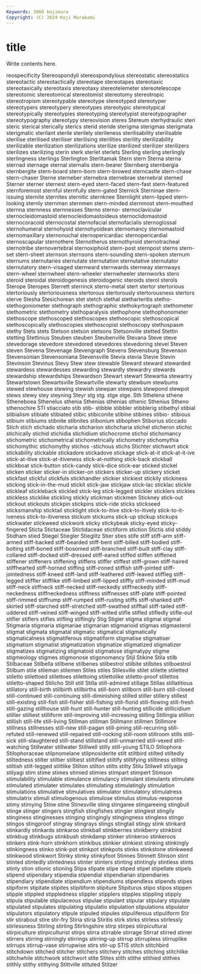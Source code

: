 ```yaml
---
Keywords: 3060 kojimura
Copyright: (C) 2024 Koji Murakami
---
```


# title

Write contents here.



reospecificity Stereospondyli stereospondylous stereostatic stereostatics stereotactic stereotactically stereotape stereotapes stereotaxic
stereotaxically stereotaxis stereotaxy stereotelemeter stereotelescope stereotomic stereotomical stereotomist stereotomy stereotropic
stereotropism stereotypable stereotype stereotyped stereotyper stereotypers stereotypery stereotypes stereotypic stereotypical
stereotypically stereotypies stereotyping stereotypist stereotypographer stereotypography stereotypy stereovision steres Stereum
sterhydraulic steri steric sterical sterically sterics sterid steride sterigma sterigmas
sterigmata sterigmatic sterilant sterile sterilely sterileness sterilisability sterilisable sterilise sterilised
steriliser sterilising sterilities sterility sterilizability sterilizable sterilization sterilizations sterilize sterilized
sterilizer sterilizers sterilizes sterilizing sterin sterk sterlet sterlets Sterling sterling
sterlingly sterlingness sterlings Sterlington Sterlitamak Stern stern Sterna sterna sternad
sternage sternal sternalis stern-bearer Sternberg sternbergia sternbergite stern-board stern-born stern-browed
sterncastle stern-chase stern-chaser Sterne sterneber sternebra sternebrae sternebral sterned Sterner
sterner sternest stern-eyed stern-faced stern-fast stern-featured sternforemost sternful sternfully stern-gated
Sternick Sterninae stern-issuing sternite sternites sternitic sternknee Sternlight stern-lipped stern-looking
sternly sternman sternmen stern-minded sternmost stern-mouthed sternna sternness sternnesses Sterno
sterno- sternoclavicular sternocleidomastoid sternocleidomastoideus sternoclidomastoid sternocoracoid sternocostal sternofacial sternofacialis sternoglossal
sternohumeral sternohyoid sternohyoidean sternomancy sternomastoid sternomaxillary sternonuchal sternopericardiac sternopericardial sternoscapular
sternothere Sternotherus sternothyroid sternotracheal sternotribe sternovertebral sternoxiphoid stern-post sternpost sterns
stern-set stern-sheet sternson sternsons stern-sounding stern-spoken sternum sternums sternutaries sternutate
sternutation sternutative sternutator sternutatory stern-visaged sternward sternwards sternway sternways stern-wheel
sternwheel stern-wheeler sternwheeler sternworks stero steroid steroidal steroidogenesis steroidogenic steroids
sterol sterols Sterope Steropes Sterrett sterrinck sterro-metal stert stertor stertorious
stertoriously stertoriousness stertorous stertorously stertorousness stertors sterve Stesha Stesichorean stet
stetch stethal stetharteritis stetho- stethogoniometer stethograph stethographic stethokyrtograph stethometer stethometric
stethometry stethoparalysis stethophone stethophonometer stethoscope stethoscoped stethoscopes stethoscopic stethoscopical stethoscopically
stethoscopies stethoscopist stethoscopy stethospasm stethy Stets stets Stetson stetson stetsons
Stetsonville stetted Stettin stetting Stettinius Steuben steuben Steubenville Stevana Steve
steve stevedorage stevedore stevedored stevedores stevedoring stevel Steven steven Stevena
Stevenage Stevengraph Stevens Stevensburg Stevenson Stevensonian Stevensoniana Stevensville Stevia stevia
Stevie Stevin Stevinson Stevinus Stevy Stew stew stewable Steward steward
stewarded stewardess stewardesses stewarding stewardly stewardry stewards stewardship stewardships Stewardson
Stewart stewart Stewartia stewartry Stewartstown Stewartsville Stewartville stewarty stewbum stewbums
stewed stewhouse stewing stewish stewpan stewpans stewpond stewpot stews stewy
stey steyning Steyr stg stg. stge stge. Sth Sthelena sthene
Stheneboea Sthenelus sthenia Sthenias sthenias sthenic Sthenius Stheno sthenochire STI
stiacciato stib stib- stibble stibbler stibblerig stibethyl stibial stibialism stibiate
stibiated stibic stibiconite stibine stibines stibio- stibious stibium stibiums stibnite
stibnites stibonium stibophen Stiborius sticcado Stich stich stichado sticharia sticharion
stichcharia stichel sticheron stichic stichically stichid stichidia stichidium stichocrome stichoi
stichomancy stichometric stichometrical stichometrically stichometry stichomythia stichomythic stichomythy stichos -stichous
stichs Stichter stichwort stick stickability stickable stickadore stickadove stickage stick-at-it
stick-at-it-ive stick-at-itive stick-at-itiveness stick-at-nothing stick-back stickball stickboat stick-button stick-candy stick-dice
stick-ear sticked stickel sticken sticker sticker-in sticker-on stickers sticker-up stickery
sticket stickfast stickful stickfuls stickhandler stickier stickiest stickily stickiness sticking
stick-in-the-mud stickit stick-jaw stickjaw stick-lac sticklac stickle stickleaf stickleback stickled
stick-leg stick-legged stickler sticklers stickles stickless sticklike stickling stickly stickman
stickmen Stickney stick-out stickout stickouts stickpin stickpins stick-ride sticks stickseed
sticksmanship sticktail sticktight stick-to-itive stick-to-itively stick-to-it-iveness stick-to-itiveness stickum stickums stick-up
stickup stickups stickwater stickweed stickwork sticky stickybeak sticky-eyed sticky-fingered Sticta
Stictaceae Stictidaceae stictiform stiction Stictis stid stiddy Stidham stied Stiegel
Stiegler Stieglitz Stier sties stife stiff stiff-arm stiff-armed stiff-backed stiff-bearded
stiff-bent stiff-billed stiff-bodied stiff-bolting stiff-boned stiff-bosomed stiff-branched stiff-built stiff-clay stiff-collared
stiff-docked stiff-dressed stiff-eared stiffed stiffen stiffened stiffener stiffeners stiffening stiffens
stiffer stiffest stiff-grown stiff-haired stiffhearted stiff-horned stiffing stiff-ironed stiffish stiff-jointed
stiff-jointedness stiff-kneed stiff-land stiff-leathered stiff-leaved stiffleg stiff-legged stiffler stifflike stiff-limbed
stiff-lipped stiffly stiff-minded stiff-mud stiff-neck stiffneck stiff-necked stiff-neckedly stiffneckedly stiff-neckedness
stiffneckedness stiffness stiffnesses stiff-plate stiff-pointed stiff-rimmed stiffrump stiff-rumped stiff-rusting stiffs
stiff-shanked stiff-skirted stiff-starched stiff-stretched stiff-swathed stifftail stiff-tailed stiff-uddered stiff-veined stiff-winged
stiff-witted stifle stifled stifledly stifle-out stifler stiflers stifles stifling stiflingly
Stig Stigler stigma stigmai stigmal Stigmaria stigmaria stigmariae stigmarian stigmarioid
stigmas stigmasterol stigmat stigmata stigmatal stigmatic stigmatical stigmatically stigmaticalness stigmatiferous
stigmatiform stigmatise stigmatiser stigmatism stigmatist stigmatization stigmatize stigmatized stigmatizer stigmatizes
stigmatizing stigmatoid stigmatose stigmatypy stigme stigmeology stigmes stigmonose stigonomancy Stijl
Stikine Stila stilb Stilbaceae Stilbella stilbene stilbenes stilbestrol stilbite stilbites
stilboestrol Stilbum stile stileman stilemen Stiles stiles Stilesville stilet stilette
stiletted stiletto stilettoed stilettoes stilettoing stilettolike stiletto-proof stilettos stiletto-shaped Stilicho
Still still Stilla still-admired stillage Stillas stillatitious stillatory still-birth stillbirth
stillbirths still-born stillborn still-burn still-closed still-continued still-continuing still-diminishing stilled stiller
stillery stillest still-existing still-fish still-fisher still-fishing still-florid still-flowing still-fresh still-gazing
stillhouse still-hunt still-hunter still-hunting stillicide stillicidium stillier stilliest stilliform still-improving
still-increasing stilling Stillingia stillion stillish still-life still-living Stillman stillman Stillmann
stillmen Stillmore stillness stillnesses still-new still-pagan still-pining still-recurring still-refuted still-renewed
still-repaired still-rocking still-room stillroom stills still-sick still-slaughtered still-stand stillstand still-unmarried
still-vexed still-watching Stillwater stillwater Stillwell stilly still-young STILO Stilophora Stilophoraceae
stilpnomelane stilpnosiderite stilt stiltbird stilted stiltedly stiltedness stilter stiltier stiltiest
stiltified stiltify stiltifying stiltiness stilting stiltish stilt-legged stiltlike Stilton stilton
stilts stilty Stilu Stilwell stilyaga stilyagi stim stime stimes stimied
stimies stimpart stimpert Stimson stimulability stimulable stimulance stimulancy stimulant stimulants
stimulate stimulated stimulater stimulates stimulating stimulatingly stimulation stimulations stimulative stimulatives
stimulator stimulatory stimulatress stimulatrix stimuli stimulogenous stimulose stimulus stimulus-response stimy
stimying Stine stine Stinesville sting stingaree stingareeing stingbull stinge stinger
stingers stingfish stingfishes stingier stingiest stingily stinginess stinginesses stinging stingingly
stingingness stingless stingo stingos stingproof stingray stingrays stings stingtail stingy
stink stinkard stinkardly stinkards stinkaroo stinkball stinkberries stinkberry stinkbird stinkbug
stinkbugs stinkbush stinkdamp stinker stinkeroo stinkeroos stinkers stink-horn stinkhorn stinkibus
stinkier stinkiest stinking stinkingly stinkingness stinko stink-pot stinkpot stinkpots stinks
stinkstone stinkweed stinkwood stinkwort Stinky stinky stinkyfoot Stinnes Stinnett Stinson
stint stinted stintedly stintedness stinter stinters stinting stintingly stintless stints
stinty stion stionic stioning Stipa stipate stipe stiped stipel stipellate
stipels stipend stipendary stipendia stipendial stipendiarian stipendiaries stipendiary stipendiate stipendium
stipendiums stipendless stipends stipes stipiform stipitate stipites stipitiform stipiture Stipiturus
stipo stipos stippen stipple stippled stippledness stippler stipplers stipples stippling
stipply stipula stipulable stipulaceous stipulae stipulant stipular stipulary stipulate stipulated
stipulates stipulating stipulatio stipulation stipulations stipulator stipulators stipulatory stipule stipuled
stipules stipuliferous stipuliform Stir stir stirabout stire stir-fry Stiria stiria
Stiritis stirk stirks stirless stirlessly stirlessness Stirling stirling Stirlingshire stirp
stirpes stirpicultural stirpiculture stirpiculturist stirps stirra stirrable stirrage Stirrat stirred
stirrer stirrers stirring stirringly stirrings stirring-up stirrup stirrupless stirruplike stirrups
stirrup-vase stirrupwise stirs stir-up STIS stitch stitchbird stitchdown stitched stitcher
stitchers stitchery stitches stitching stitchlike stitchwhile stitchwork stitchwort stite Stites
stith stithe stithied stithies stithly stithy stithying Stittville stituted Stitzer
